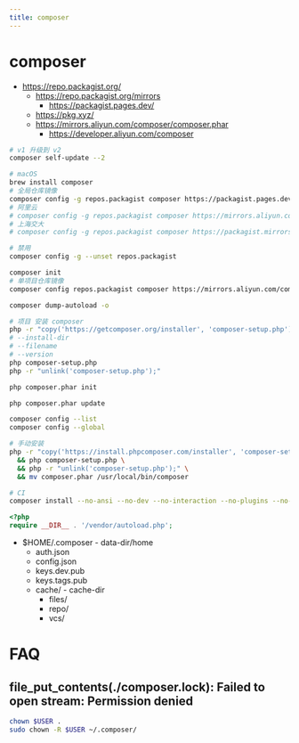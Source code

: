 ```yaml
---
title: composer
---
```


# composer

- https://repo.packagist.org/
  - https://repo.packagist.org/mirrors
    - https://packagist.pages.dev/
  - https://pkg.xyz/
  - https://mirrors.aliyun.com/composer/composer.phar
    - https://developer.aliyun.com/composer

```bash
# v1 升级到 v2
composer self-update --2

# macOS
brew install composer
# 全局仓库镜像
composer config -g repos.packagist composer https://packagist.pages.dev
# 阿里云
# composer config -g repos.packagist composer https://mirrors.aliyun.com/composer/
# 上海交大
# composer config -g repos.packagist composer https://packagist.mirrors.sjtug.sjtu.edu.cn

# 禁用
composer config -g --unset repos.packagist

composer init
# 单项目仓库镜像
composer config repos.packagist composer https://mirrors.aliyun.com/composer/

composer dump-autoload -o

# 项目 安装 composer
php -r "copy('https://getcomposer.org/installer', 'composer-setup.php');"
# --install-dir
# --filename
# --version
php composer-setup.php
php -r "unlink('composer-setup.php');"

php composer.phar init

php composer.phar update

composer config --list
composer config --global

# 手动安装
php -r "copy('https://install.phpcomposer.com/installer', 'composer-setup.php');" \
  && php composer-setup.php \
  && php -r "unlink('composer-setup.php');" \
  && mv composer.phar /usr/local/bin/composer

# CI
composer install --no-ansi --no-dev --no-interaction --no-plugins --no-progress --no-scripts --optimize-autoloader
```

```php
<?php
require __DIR__ . '/vendor/autoload.php';
```

- $HOME/.composer - data-dir/home
  - auth.json
  - config.json
  - keys.dev.pub
  - keys.tags.pub
  - cache/ - cache-dir
    - files/
    - repo/
    - vcs/

# FAQ

## file_put_contents(./composer.lock): Failed to open stream: Permission denied

```bash
chown $USER .
sudo chown -R $USER ~/.composer/
```
